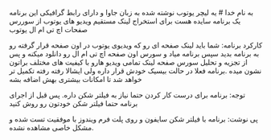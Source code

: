 به نام خدا #
 یه لیچر یوتوب نوشته شده به زبان جاوا و دارای  رابط گرافیکی 
این برنامه یک برنامه سایده هست برای استخراج لینک مستقیم ویدیو های یوتوب از سوررس صفحات اچ تی ام ال یوتوب

کارکرد برنامه: 
شما باید لینک صفحه ای رو که ویدیوی یوتوب در اون صفحه قرار گرفته رو به برنامه بدید 
سپس برنامه میاد و سورس اون صفحه اچ تی ام ال رو دانلود میکنه و پس از تجزیه و تحلیل سورس صفحه لینک تمامی ویدیو
هارو با کیفیت های مختلف براتون نشون میده
.برنامه فعلا در حالت بیسیک خودش قرار داره ولی ایشالا رفته رفته تکمیل تر خواهد شد تا امکانات بیشتری بهش اضافه بشه


توجه: برنامه برای درست کار کردن حتما نیاز به فیلتر شکن داره. پس قبل از اجرای برنامه حتما فیلتر شکن خودتون رو روش کنید

پی نوشت: برنامه با فیلتر شکن سایفون و روی پلت فرم ویندوز با موفقیت تست شده و مشکل خاصی مشاهده نشده.

